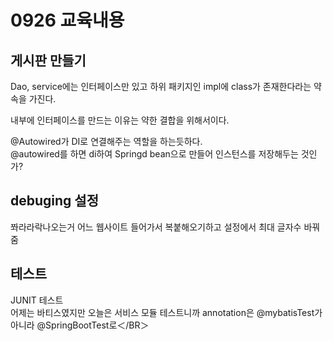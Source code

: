 # 0926 교육내용

## 게시판 만들기
 Dao, service에는 인터페이스만 있고 하위 패키지인 impl에 class가 존재한다라는 약속을 가진다.</br>

 내부에 인터페이스를 만드는 이유는 약한 결합을 위해서이다.</br>
 
 @Autowired가 DI로 연결해주는 역할을 하는듯하다.</br>
 @autowired를 하면 di하여 Springd bean으로 만들어 인스턴스를 저장해두는 것인가?</br>


## debuging 설정
 쫘라라락나오는거 어느 웹사이트 들어가서 복붙해오기하고 설정에서 최대 글자수 바꿔줌
## 테스트
 JUNIT 테스트</BR>
 어제는 바티스였지만 오늘은 서비스 모듈 테스트니까 annotation은 @mybatisTest가 아니라 @SpringBootTest로＜/BR＞

